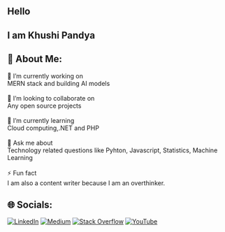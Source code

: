 ## Hello

## I am Khushi Pandya

## 💫 About Me:
🔭 I’m currently working on <br>MERN stack and building AI models<br><br>👯 I’m looking to collaborate on<br>Any open source projects<br><br>🌱 I’m currently learning<br>Cloud computing,.NET and PHP<br><br>💬 Ask me about<br>Technology related questions like Pyhton, Javascript, Statistics, Machine Learning<br><br>⚡ Fun fact<br>I am also a content writer because I am an overthinker.


## 🌐 Socials:
[![LinkedIn](https://img.shields.io/badge/LinkedIn-%230077B5.svg?logo=linkedin&logoColor=white)](https://linkedin.com/in/khushi-pandya-b91457221) [![Medium](https://img.shields.io/badge/Medium-12100E?logo=medium&logoColor=white)](https://medium.com/@khushihp7903) [![Stack Overflow](https://img.shields.io/badge/-Stackoverflow-FE7A16?logo=stack-overflow&logoColor=white)](https://stackoverflow.com/users/18177406) [![YouTube](https://img.shields.io/badge/YouTube-%23FF0000.svg?logo=YouTube&logoColor=white)](https://youtube.com/@UC4HyyfL5kfSeARdrG3F8M4w) 

